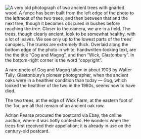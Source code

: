 <figure>
<img src="../gog-and-magog1903.jpg" alt="A very old photograph of two ancient trees with gnarled wood. A fence has been built from the left edge of the photo to the leftmost of the two trees, and then between that and the next tree, though it becomes obscured in bushes before reaching the tree. Closer to the camera, we are in a field. The trees, though clearly ancient, look to be somewhat healthy, with a lot of leaves. We see only up to the lowest parts of the trees’ canopies. The trunks are extremely thick. Overlaid along the bottom edge of the photo in white, handwritten-looking text, are the the title “Gog and Magog”, and then “Wick, Glastonbury”. In the bottom-right corner is the word “copyright”.">
<figcaption>

A rare photo of Gog and Magog taken in about 1903 by Walter Tully,
Glastonbury’s pioneer photographer, when the ancient oaks were in a
healthier condition than today — Gog, which looked the healthier of the
two in the 1980s, seems now to have died.

The two trees, at the edge of Wick Farm, at the eastern foot of the
Tor, are all that remain of an ancient oak row.

Adrian Pearse procured the postcard via Ebay, the online auction,
where it was hotly contested. He wonders when the trees first received
their appellation; it is already in use on the century-old postcard.

</figcaption>
</figure>
